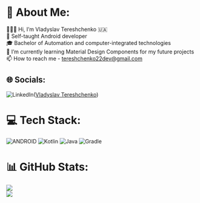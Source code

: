 # 💫 About Me:
🙋🏻‍♂️ Hi, I’m Vladyslav Tereshchenko 🇺🇦<br>👾 Self-taught Android developer<br>🎓 Bachelor of Automation and computer-integrated technologies<br>🌱 I’m currently learning Material Design Components for my future projects<br>📫 How to reach me - tereshchenko22dev@gmail.com


## 🌐 Socials:
![LinkedIn](https://img.shields.io/badge/LinkedIn-%230077B5.svg?logo=linkedin&logoColor=white)([Vladyslav Tereshchenko](https://www.linkedin.com/in/tereshchenko-vladyslav/)) 

# 💻 Tech Stack:
![ANDROID](https://img.shields.io/badge/android-%2320232a.svg?style=for-the-badge&logo=android&logoColor=%a4c639)  ![Kotlin](https://img.shields.io/badge/kotlin-%237F52FF.svg?style=for-the-badge&logo=kotlin&logoColor=white)  ![Java](https://img.shields.io/badge/java-%23ED8B00.svg?style=for-the-badge&logo=java&logoColor=white) ![Gradle](https://img.shields.io/badge/Gradle-02303A.svg?style=for-the-badge&logo=Gradle&logoColor=white)
# 📊 GitHub Stats:
![](https://github-readme-stats.vercel.app/api?username=Tereshchenko22&theme=shades-of-purple&hide_border=false&include_all_commits=false&count_private=false)<br/>
![](https://github-readme-stats.vercel.app/api/top-langs/?username=Tereshchenko22&theme=shades-of-purple&hide_border=false&include_all_commits=false&count_private=false&layout=compact)


<!-- Proudly created with GPRM ( https://gprm.itsvg.in ) -->
<!---
VladyslavTereshchenko/VladyslavTereshchenko is a ✨ special ✨ repository because its `README.md` (this file) appears on your GitHub profile.
You can click the Preview link to take a look at your changes.
--->
